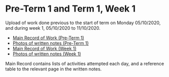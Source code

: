 # Pre-Term 1 and Term 1, Week 1
Upload of work done previous to the start of term on Monday 05/10/2020, and during week 1, 05/10/2020 to 11/10/2020.

* [Main Record of Work (Pre-Term 1)](ER_PreTerm1_Doc.pdf)
* [Photos of written notes (Pre-Term 1)](PreTerm1_Written_Notes.pdf)
* [Main Record of Work (Week 1)](T1_W1_Doc.pdf)
* [Photos of written notes (Week 1)](T1_W1_Written_Notes.pdf)

Main Record contains lists of activities attempted each day, and a reference table to the relevant page in the written notes.
